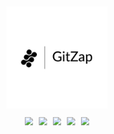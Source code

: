 <div align="center">
    <picture>
        <source media="(prefers-color-scheme: dark)" srcset="https://raw.githubusercontent.com/mohammadzainabbas/gitzap/main/assets/logo_light.png?raw=true">
        <source media="(prefers-color-scheme: light)" srcset="https://raw.githubusercontent.com/mohammadzainabbas/gitzap/main/assets/logo_dark.png?raw=true">
        <img alt="GitZap Icon" src="https://raw.githubusercontent.com/mohammadzainabbas/gitzap/main/assets/logo_dark.png?raw=true" width="40%">
    </picture>
</div>

<p align="center">
    <a href="https://play.rust-lang.org/"><img src="https://img.shields.io/badge/Rust-000000?style=flat&logo=rust&logoColor=white"></a>
    &nbsp;
    <a href="https://github.com/MedzikUser/HomeDisk"><img src="https://img.shields.io/badge/license-GPL_3.0-00bfff.svg?style=flat-square"></a>
    &nbsp;
    <a href="https://github.com/MedzikUser/HomeDisk"><img src="https://img.shields.io/github/workflow/status/MedzikUser/HomeDisk/Rust/main?style=flat-square"></a>
    &nbsp;
    <a href="https://homedisk-doc.vercel.app"><img src="https://img.shields.io/badge/docs.rs-66c2a5?style=flat-square&labelColor=555555&logo=docs.rs"></a>
    &nbsp;
    <a href="https://documenter.getpostman.com/view/23280189/VVk9dwRk"><img src="https://img.shields.io/badge/API_Docs-887BB0?style=flat-square&labelColor=555555&logo=postman"></a>
</p>
